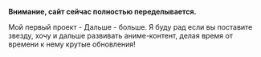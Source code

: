 **Внимание, сайт сейчас полностью переделывается.** 

Мой первый проект - Дальше - больше.
Я буду рад если вы поставите звезду, хочу и дальше развивать аниме-контент, делая время от времени к нему крутые обновления!
   
